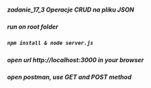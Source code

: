 ##### zadanie_17_3 Operacje CRUD na pliku JSON
##### run on root folder
##### `npm install & node server.js`
##### open url http://localhost:3000 in your browser
##### open postman, use GET and POST method
